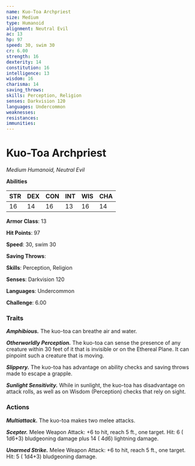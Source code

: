 ```yaml
---
name: Kuo-Toa Archpriest
size: Medium
type: Humanoid
alignment: Neutral Evil
ac: 13
hp: 97
speed: 30, swim 30
cr: 6.00
strength: 16
dexterity: 14
constitution: 16
intelligence: 13
wisdom: 16
charisma: 14
saving_throws: 
skills: Perception, Religion
senses: Darkvision 120
languages: Undercommon
weaknesses:
resistances:
immunities:
---
```


# Kuo-Toa Archpriest

*Medium Humanoid, Neutral Evil*

**Abilities**

| STR | DEX | CON | INT | WIS | CHA |
| --- | --- | --- | --- | --- | --- |
| 16 | 14 | 16 | 13 | 16 | 14 |

**Armor Class**: 13

**Hit Points**: 97

**Speed**: 30, swim 30

**Saving Throws**: 

**Skills**: Perception, Religion

**Senses**: Darkvision 120

**Languages**: Undercommon

**Challenge**: 6.00


### Traits
***Amphibious.*** The kuo-toa can breathe air and water.

***Otherworldly Perception.*** The kuo-toa can sense the presence of any creature within 30 feet of it that is invisible or on the Ethereal Plane. It can pinpoint such a creature that is moving.

***Slippery.*** The kuo-toa has advantage on ability checks and saving throws made to escape a grapple.

***Sunlight Sensitivity.*** While in sunlight, the kuo-toa has disadvantage on attack rolls, as well as on Wisdom (Perception) checks that rely on sight.


### Actions
***Multiattack.*** The kuo-toa makes two melee attacks.

***Scepter.*** Melee Weapon Attack:  +6 to hit, reach 5 ft., one target. Hit: 6 ( 1d6+3) bludgeoning damage plus 14 ( 4d6) lightning damage.

***Unarmed Strike.*** Melee Weapon Attack:  +6 to hit, reach 5 ft., one target. Hit: 5 ( 1d4+3) bludgeoning damage.

